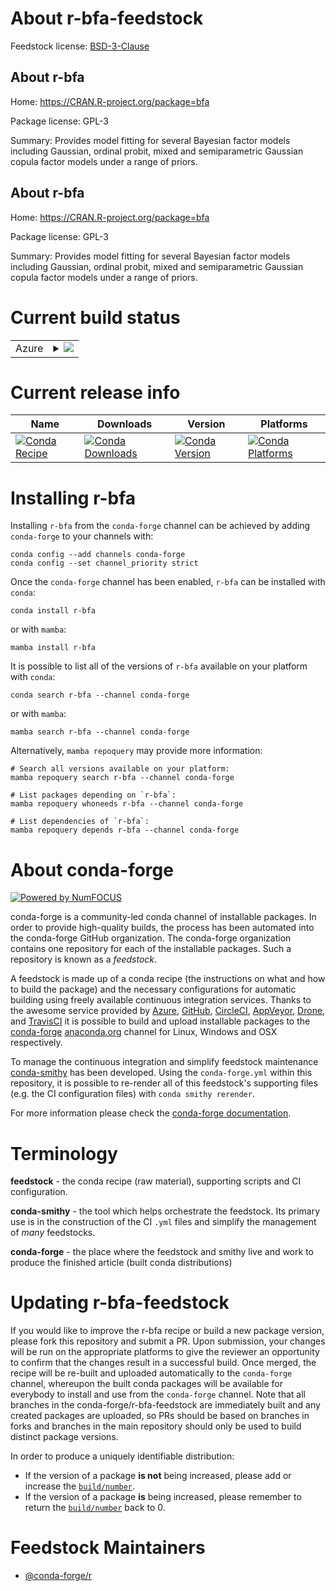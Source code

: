 About r-bfa-feedstock
=====================

Feedstock license: [BSD-3-Clause](https://github.com/conda-forge/r-bfa-feedstock/blob/main/LICENSE.txt)


About r-bfa
-----------

Home: https://CRAN.R-project.org/package=bfa

Package license: GPL-3

Summary: Provides model fitting for several Bayesian factor models including Gaussian, ordinal probit, mixed and semiparametric Gaussian copula factor models under a range of priors.

About r-bfa
-----------

Home: https://CRAN.R-project.org/package=bfa

Package license: GPL-3

Summary: Provides model fitting for several Bayesian factor models including Gaussian, ordinal probit, mixed and semiparametric Gaussian copula factor models under a range of priors.

Current build status
====================


<table>
    
  <tr>
    <td>Azure</td>
    <td>
      <details>
        <summary>
          <a href="https://dev.azure.com/conda-forge/feedstock-builds/_build/latest?definitionId=3349&branchName=main">
            <img src="https://dev.azure.com/conda-forge/feedstock-builds/_apis/build/status/r-bfa-feedstock?branchName=main">
          </a>
        </summary>
        <table>
          <thead><tr><th>Variant</th><th>Status</th></tr></thead>
          <tbody><tr>
              <td>linux_64_r_base4.4</td>
              <td>
                <a href="https://dev.azure.com/conda-forge/feedstock-builds/_build/latest?definitionId=3349&branchName=main">
                  <img src="https://dev.azure.com/conda-forge/feedstock-builds/_apis/build/status/r-bfa-feedstock?branchName=main&jobName=linux&configuration=linux%20linux_64_r_base4.4" alt="variant">
                </a>
              </td>
            </tr><tr>
              <td>linux_64_r_base4.5</td>
              <td>
                <a href="https://dev.azure.com/conda-forge/feedstock-builds/_build/latest?definitionId=3349&branchName=main">
                  <img src="https://dev.azure.com/conda-forge/feedstock-builds/_apis/build/status/r-bfa-feedstock?branchName=main&jobName=linux&configuration=linux%20linux_64_r_base4.5" alt="variant">
                </a>
              </td>
            </tr><tr>
              <td>osx_64_r_base4.4</td>
              <td>
                <a href="https://dev.azure.com/conda-forge/feedstock-builds/_build/latest?definitionId=3349&branchName=main">
                  <img src="https://dev.azure.com/conda-forge/feedstock-builds/_apis/build/status/r-bfa-feedstock?branchName=main&jobName=osx&configuration=osx%20osx_64_r_base4.4" alt="variant">
                </a>
              </td>
            </tr><tr>
              <td>osx_64_r_base4.5</td>
              <td>
                <a href="https://dev.azure.com/conda-forge/feedstock-builds/_build/latest?definitionId=3349&branchName=main">
                  <img src="https://dev.azure.com/conda-forge/feedstock-builds/_apis/build/status/r-bfa-feedstock?branchName=main&jobName=osx&configuration=osx%20osx_64_r_base4.5" alt="variant">
                </a>
              </td>
            </tr><tr>
              <td>win_64_r_base4.4</td>
              <td>
                <a href="https://dev.azure.com/conda-forge/feedstock-builds/_build/latest?definitionId=3349&branchName=main">
                  <img src="https://dev.azure.com/conda-forge/feedstock-builds/_apis/build/status/r-bfa-feedstock?branchName=main&jobName=win&configuration=win%20win_64_r_base4.4" alt="variant">
                </a>
              </td>
            </tr><tr>
              <td>win_64_r_base4.5</td>
              <td>
                <a href="https://dev.azure.com/conda-forge/feedstock-builds/_build/latest?definitionId=3349&branchName=main">
                  <img src="https://dev.azure.com/conda-forge/feedstock-builds/_apis/build/status/r-bfa-feedstock?branchName=main&jobName=win&configuration=win%20win_64_r_base4.5" alt="variant">
                </a>
              </td>
            </tr>
          </tbody>
        </table>
      </details>
    </td>
  </tr>
</table>

Current release info
====================

| Name | Downloads | Version | Platforms |
| --- | --- | --- | --- |
| [![Conda Recipe](https://img.shields.io/badge/recipe-r--bfa-green.svg)](https://anaconda.org/conda-forge/r-bfa) | [![Conda Downloads](https://img.shields.io/conda/dn/conda-forge/r-bfa.svg)](https://anaconda.org/conda-forge/r-bfa) | [![Conda Version](https://img.shields.io/conda/vn/conda-forge/r-bfa.svg)](https://anaconda.org/conda-forge/r-bfa) | [![Conda Platforms](https://img.shields.io/conda/pn/conda-forge/r-bfa.svg)](https://anaconda.org/conda-forge/r-bfa) |

Installing r-bfa
================

Installing `r-bfa` from the `conda-forge` channel can be achieved by adding `conda-forge` to your channels with:

```
conda config --add channels conda-forge
conda config --set channel_priority strict
```

Once the `conda-forge` channel has been enabled, `r-bfa` can be installed with `conda`:

```
conda install r-bfa
```

or with `mamba`:

```
mamba install r-bfa
```

It is possible to list all of the versions of `r-bfa` available on your platform with `conda`:

```
conda search r-bfa --channel conda-forge
```

or with `mamba`:

```
mamba search r-bfa --channel conda-forge
```

Alternatively, `mamba repoquery` may provide more information:

```
# Search all versions available on your platform:
mamba repoquery search r-bfa --channel conda-forge

# List packages depending on `r-bfa`:
mamba repoquery whoneeds r-bfa --channel conda-forge

# List dependencies of `r-bfa`:
mamba repoquery depends r-bfa --channel conda-forge
```


About conda-forge
=================

[![Powered by
NumFOCUS](https://img.shields.io/badge/powered%20by-NumFOCUS-orange.svg?style=flat&colorA=E1523D&colorB=007D8A)](https://numfocus.org)

conda-forge is a community-led conda channel of installable packages.
In order to provide high-quality builds, the process has been automated into the
conda-forge GitHub organization. The conda-forge organization contains one repository
for each of the installable packages. Such a repository is known as a *feedstock*.

A feedstock is made up of a conda recipe (the instructions on what and how to build
the package) and the necessary configurations for automatic building using freely
available continuous integration services. Thanks to the awesome service provided by
[Azure](https://azure.microsoft.com/en-us/services/devops/), [GitHub](https://github.com/),
[CircleCI](https://circleci.com/), [AppVeyor](https://www.appveyor.com/),
[Drone](https://cloud.drone.io/welcome), and [TravisCI](https://travis-ci.com/)
it is possible to build and upload installable packages to the
[conda-forge](https://anaconda.org/conda-forge) [anaconda.org](https://anaconda.org/)
channel for Linux, Windows and OSX respectively.

To manage the continuous integration and simplify feedstock maintenance
[conda-smithy](https://github.com/conda-forge/conda-smithy) has been developed.
Using the ``conda-forge.yml`` within this repository, it is possible to re-render all of
this feedstock's supporting files (e.g. the CI configuration files) with ``conda smithy rerender``.

For more information please check the [conda-forge documentation](https://conda-forge.org/docs/).

Terminology
===========

**feedstock** - the conda recipe (raw material), supporting scripts and CI configuration.

**conda-smithy** - the tool which helps orchestrate the feedstock.
                   Its primary use is in the construction of the CI ``.yml`` files
                   and simplify the management of *many* feedstocks.

**conda-forge** - the place where the feedstock and smithy live and work to
                  produce the finished article (built conda distributions)


Updating r-bfa-feedstock
========================

If you would like to improve the r-bfa recipe or build a new
package version, please fork this repository and submit a PR. Upon submission,
your changes will be run on the appropriate platforms to give the reviewer an
opportunity to confirm that the changes result in a successful build. Once
merged, the recipe will be re-built and uploaded automatically to the
`conda-forge` channel, whereupon the built conda packages will be available for
everybody to install and use from the `conda-forge` channel.
Note that all branches in the conda-forge/r-bfa-feedstock are
immediately built and any created packages are uploaded, so PRs should be based
on branches in forks and branches in the main repository should only be used to
build distinct package versions.

In order to produce a uniquely identifiable distribution:
 * If the version of a package **is not** being increased, please add or increase
   the [``build/number``](https://docs.conda.io/projects/conda-build/en/latest/resources/define-metadata.html#build-number-and-string).
 * If the version of a package **is** being increased, please remember to return
   the [``build/number``](https://docs.conda.io/projects/conda-build/en/latest/resources/define-metadata.html#build-number-and-string)
   back to 0.

Feedstock Maintainers
=====================

* [@conda-forge/r](https://github.com/orgs/conda-forge/teams/r/)

